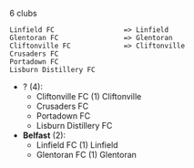 6 clubs

```
Linfield FC                 => Linfield
Glentoran FC                => Glentoran
Cliftonville FC             => Cliftonville
Crusaders FC                
Portadown FC                
Lisburn Distillery FC       
```



- ? (4): 
  - Cliftonville FC  (1) Cliftonville
  - Crusaders FC 
  - Portadown FC 
  - Lisburn Distillery FC 
- **Belfast** (2): 
  - Linfield FC  (1) Linfield
  - Glentoran FC  (1) Glentoran


